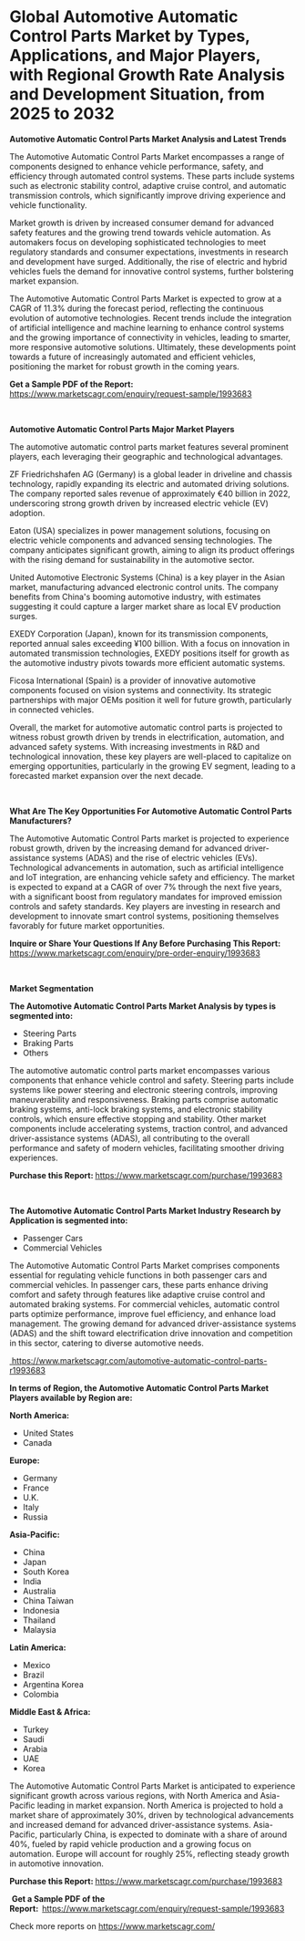 <p><h1>Global Automotive Automatic Control Parts Market by Types, Applications, and Major Players, with Regional Growth Rate Analysis and Development Situation, from 2025 to 2032</h1></p><p><strong>Automotive Automatic Control Parts Market Analysis and Latest Trends</strong></p>
<p><p>The Automotive Automatic Control Parts Market encompasses a range of components designed to enhance vehicle performance, safety, and efficiency through automated control systems. These parts include systems such as electronic stability control, adaptive cruise control, and automatic transmission controls, which significantly improve driving experience and vehicle functionality.</p><p>Market growth is driven by increased consumer demand for advanced safety features and the growing trend towards vehicle automation. As automakers focus on developing sophisticated technologies to meet regulatory standards and consumer expectations, investments in research and development have surged. Additionally, the rise of electric and hybrid vehicles fuels the demand for innovative control systems, further bolstering market expansion.</p><p>The Automotive Automatic Control Parts Market is expected to grow at a CAGR of 11.3% during the forecast period, reflecting the continuous evolution of automotive technologies. Recent trends include the integration of artificial intelligence and machine learning to enhance control systems and the growing importance of connectivity in vehicles, leading to smarter, more responsive automotive solutions. Ultimately, these developments point towards a future of increasingly automated and efficient vehicles, positioning the market for robust growth in the coming years.</p></p>
<p><strong>Get a Sample PDF of the Report:&nbsp;</strong> <a href="https://www.marketscagr.com/enquiry/request-sample/1993683?utm_campaign=3266&utm_medium=2&utm_source=Github&utm_content=ia&utm_term=29032025&utm_id=automotive-automatic-control-parts">https://www.marketscagr.com/enquiry/request-sample/1993683</a></p>
<p>&nbsp;</p>
<p><strong>Automotive Automatic Control Parts Major Market Players</strong></p>
<p><p>The automotive automatic control parts market features several prominent players, each leveraging their geographic and technological advantages. </p><p>ZF Friedrichshafen AG (Germany) is a global leader in driveline and chassis technology, rapidly expanding its electric and automated driving solutions. The company reported sales revenue of approximately €40 billion in 2022, underscoring strong growth driven by increased electric vehicle (EV) adoption.</p><p>Eaton (USA) specializes in power management solutions, focusing on electric vehicle components and advanced sensing technologies. The company anticipates significant growth, aiming to align its product offerings with the rising demand for sustainability in the automotive sector.</p><p>United Automotive Electronic Systems (China) is a key player in the Asian market, manufacturing advanced electronic control units. The company benefits from China's booming automotive industry, with estimates suggesting it could capture a larger market share as local EV production surges.</p><p>EXEDY Corporation (Japan), known for its transmission components, reported annual sales exceeding ¥100 billion. With a focus on innovation in automated transmission technologies, EXEDY positions itself for growth as the automotive industry pivots towards more efficient automatic systems.</p><p>Ficosa International (Spain) is a provider of innovative automotive components focused on vision systems and connectivity. Its strategic partnerships with major OEMs position it well for future growth, particularly in connected vehicles.</p><p>Overall, the market for automotive automatic control parts is projected to witness robust growth driven by trends in electrification, automation, and advanced safety systems. With increasing investments in R&D and technological innovation, these key players are well-placed to capitalize on emerging opportunities, particularly in the growing EV segment, leading to a forecasted market expansion over the next decade.</p></p>
<p>&nbsp;</p>
<p><strong>What Are The Key Opportunities For Automotive Automatic Control Parts Manufacturers?</strong></p>
<p><p>The Automotive Automatic Control Parts market is projected to experience robust growth, driven by the increasing demand for advanced driver-assistance systems (ADAS) and the rise of electric vehicles (EVs). Technological advancements in automation, such as artificial intelligence and IoT integration, are enhancing vehicle safety and efficiency. The market is expected to expand at a CAGR of over 7% through the next five years, with a significant boost from regulatory mandates for improved emission controls and safety standards. Key players are investing in research and development to innovate smart control systems, positioning themselves favorably for future market opportunities.</p></p>
<p><strong>Inquire or Share Your Questions If Any Before Purchasing This Report:</strong> <a href="https://www.marketscagr.com/enquiry/pre-order-enquiry/1993683?utm_campaign=3266&utm_medium=2&utm_source=Github&utm_content=ia&utm_term=29032025&utm_id=automotive-automatic-control-parts">https://www.marketscagr.com/enquiry/pre-order-enquiry/1993683</a></p>
<p>&nbsp;</p>
<p><strong>Market Segmentation</strong></p>
<p><strong>The Automotive Automatic Control Parts Market Analysis by types is segmented into:</strong></p>
<p><ul><li>Steering Parts</li><li>Braking Parts</li><li>Others</li></ul></p>
<p><p>The automotive automatic control parts market encompasses various components that enhance vehicle control and safety. Steering parts include systems like power steering and electronic steering controls, improving maneuverability and responsiveness. Braking parts comprise automatic braking systems, anti-lock braking systems, and electronic stability controls, which ensure effective stopping and stability. Other market components include accelerating systems, traction control, and advanced driver-assistance systems (ADAS), all contributing to the overall performance and safety of modern vehicles, facilitating smoother driving experiences.</p></p>
<p><strong>Purchase this Report:&nbsp;</strong><a href="https://www.marketscagr.com/purchase/1993683?utm_campaign=3266&utm_medium=2&utm_source=Github&utm_content=ia&utm_term=29032025&utm_id=automotive-automatic-control-parts">https://www.marketscagr.com/purchase/1993683</a></p>
<p>&nbsp;</p>
<p><strong>The Automotive Automatic Control Parts Market Industry Research by Application is segmented into:</strong></p>
<p><ul><li>Passenger Cars</li><li>Commercial Vehicles</li></ul></p>
<p><p>The Automotive Automatic Control Parts Market comprises components essential for regulating vehicle functions in both passenger cars and commercial vehicles. In passenger cars, these parts enhance driving comfort and safety through features like adaptive cruise control and automated braking systems. For commercial vehicles, automatic control parts optimize performance, improve fuel efficiency, and enhance load management. The growing demand for advanced driver-assistance systems (ADAS) and the shift toward electrification drive innovation and competition in this sector, catering to diverse automotive needs.</p></p>
<p><a href="https://www.marketscagr.com/automotive-automatic-control-parts-r1993683?utm_campaign=3266&utm_medium=2&utm_source=Github&utm_content=ia&utm_term=29032025&utm_id=automotive-automatic-control-parts">&nbsp;https://www.marketscagr.com/automotive-automatic-control-parts-r1993683</a></p>
<p><strong>In terms of Region, the Automotive Automatic Control Parts Market Players available by Region are:</strong></p>
<p>
    <p> <strong> North America: </strong>
        <ul>
            <li>United States</li>
            <li>Canada</li>
        </ul>
        </p> 
    <p> <strong> Europe: </strong>
        <ul>
            <li>Germany</li>
            <li>France</li>
            <li>U.K.</li>
            <li>Italy</li>
            <li>Russia</li>
        </ul>
        </p> 
    <p> <strong> Asia-Pacific: </strong>
        <ul>
            <li>China</li>
            <li>Japan</li>
            <li>South Korea</li>
            <li>India</li>
            <li>Australia</li>
            <li>China Taiwan</li>
            <li>Indonesia</li>
            <li>Thailand</li>
            <li>Malaysia</li>
        </ul>
        </p> 
    <p> <strong> Latin America: </strong>
        <ul>
            <li>Mexico</li>
            <li>Brazil</li>
            <li>Argentina Korea</li>
            <li>Colombia</li>
        </ul>
        </p> 
    <p> <strong> Middle East & Africa: </strong>
        <ul>
            <li>Turkey</li>
            <li>Saudi</li>
            <li>Arabia</li>
            <li>UAE</li>
            <li>Korea</li>
        </ul>
    </p>
    </p>
<p><p>The Automotive Automatic Control Parts Market is anticipated to experience significant growth across various regions, with North America and Asia-Pacific leading in market expansion. North America is projected to hold a market share of approximately 30%, driven by technological advancements and increased demand for advanced driver-assistance systems. Asia-Pacific, particularly China, is expected to dominate with a share of around 40%, fueled by rapid vehicle production and a growing focus on automation. Europe will account for roughly 25%, reflecting steady growth in automotive innovation.</p></p>
<p><strong>Purchase this Report: </strong><a href="https://www.marketscagr.com/purchase/1993683?utm_campaign=3266&utm_medium=2&utm_source=Github&utm_content=ia&utm_term=29032025&utm_id=automotive-automatic-control-parts">https://www.marketscagr.com/purchase/1993683</a></p>
<p>&nbsp;<strong>Get a Sample PDF of the Report:&nbsp;&nbsp;</strong><a href="https://www.marketscagr.com/enquiry/request-sample/1993683?utm_campaign=3266&utm_medium=2&utm_source=Github&utm_content=ia&utm_term=29032025&utm_id=automotive-automatic-control-parts">https://www.marketscagr.com/enquiry/request-sample/1993683</a></p>
<p><strong></strong></p>
<p>Check more reports on <a href="https://www.marketscagr.com/?utm_campaign=3266&utm_medium=2&utm_source=Github&utm_content=ia&utm_term=29032025&utm_id=automotive-automatic-control-parts">https://www.marketscagr.com/</a></p>